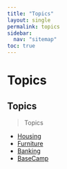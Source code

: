 ```yaml
---
title: "Topics"
layout: single
permalink: topics
sidebar:
  nav: "sitemap"
toc: true
---
```


# Topics

## Topics

> Topics

- [Housing](housing.md)
- [Furniture](furniture.md)
- [Banking](banks.md)
- [BaseCamp](Basecamp.md)
